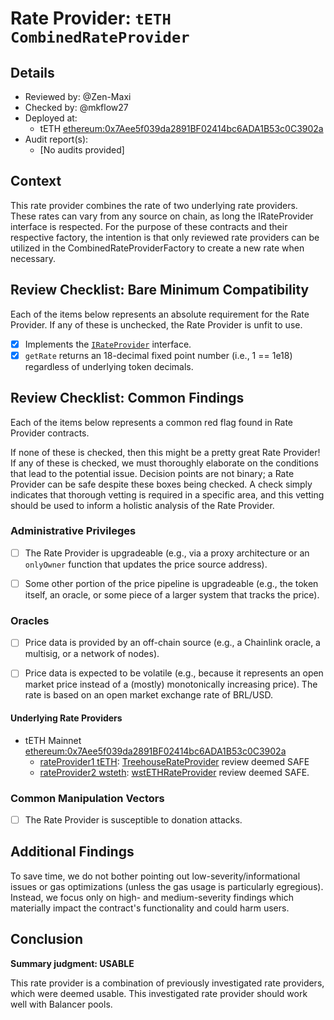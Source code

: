 # Rate Provider: `tETH CombinedRateProvider`

## Details
- Reviewed by: @Zen-Maxi
- Checked by: @mkflow27
- Deployed at:
    - tETH [ethereum:0x7Aee5f039da2891BF02414bc6ADA1B53c0C3902a](https://etherscan.io/address/0x7Aee5f039da2891BF02414bc6ADA1B53c0C3902a#code)
- Audit report(s):
    - [No audits provided]

## Context
This rate provider combines the rate of two underlying rate providers. These rates can vary from any source on chain, as long the IRateProvider interface is respected. For the purpose of these contracts and their respective factory, the intention is that only reviewed rate providers can be utilized in the CombinedRateProviderFactory to create a new rate when necessary.

## Review Checklist: Bare Minimum Compatibility
Each of the items below represents an absolute requirement for the Rate Provider. If any of these is unchecked, the Rate Provider is unfit to use.

- [x] Implements the [`IRateProvider`](https://github.com/balancer/balancer-v2-monorepo/blob/bc3b3fee6e13e01d2efe610ed8118fdb74dfc1f2/pkg/interfaces/contracts/pool-utils/IRateProvider.sol) interface.
- [x] `getRate` returns an 18-decimal fixed point number (i.e., 1 == 1e18) regardless of underlying token decimals.

## Review Checklist: Common Findings
Each of the items below represents a common red flag found in Rate Provider contracts.

If none of these is checked, then this might be a pretty great Rate Provider! If any of these is checked, we must thoroughly elaborate on the conditions that lead to the potential issue. Decision points are not binary; a Rate Provider can be safe despite these boxes being checked. A check simply indicates that thorough vetting is required in a specific area, and this vetting should be used to inform a holistic analysis of the Rate Provider.

### Administrative Privileges
- [ ] The Rate Provider is upgradeable (e.g., via a proxy architecture or an `onlyOwner` function that updates the price source address).

- [ ] Some other portion of the price pipeline is upgradeable (e.g., the token itself, an oracle, or some piece of a larger system that tracks the price).

### Oracles
- [ ] Price data is provided by an off-chain source (e.g., a Chainlink oracle, a multisig, or a network of nodes).

- [ ] Price data is expected to be volatile (e.g., because it represents an open market price instead of a (mostly) monotonically increasing price). The rate is based on an open market exchange rate of BRL/USD.

#### Underlying Rate Providers

- tETH Mainnet [ethereum:0x7Aee5f039da2891BF02414bc6ADA1B53c0C3902a](https://etherscan.io/address/0x7Aee5f039da2891BF02414bc6ADA1B53c0C3902a#code)
    - [rateProvider1 tETH](https://etherscan.io/address/0x7C53f86d9a6B01821F916802A7606E9255DfE4e2): [TreehouseRateProvider](https://github.com/balancer/code-review/blob/main/rate-providers/TreehouseRateProvider.md) review deemed SAFE
    - [rateProvider2 wsteth](https://etherscan.io/address/0x72D07D7DcA67b8A406aD1Ec34ce969c90bFEE768): [wstETHRateProvider](https://github.com/balancer/code-review/blob/main/rate-providers/wstethRateProvider.md) review deemed SAFE.

### Common Manipulation Vectors
- [ ] The Rate Provider is susceptible to donation attacks.

## Additional Findings
To save time, we do not bother pointing out low-severity/informational issues or gas optimizations (unless the gas usage is particularly egregious). Instead, we focus only on high- and medium-severity findings which materially impact the contract's functionality and could harm users.

## Conclusion
**Summary judgment: USABLE**

This rate provider is a combination of previously investigated rate providers, which were deemed usable. This investigated rate provider should work well with Balancer pools. 